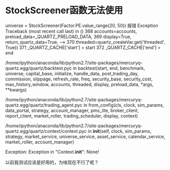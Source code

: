 # StockScreener函数无法使用

universe = StockScreener(Factor.PE.value_range(20, 50))
报错
Exception                                 Traceback (most recent call last)
<mercury-input-3-FAE96C2579384158A459141A81E5D6E7> in <module>()
    368                                             accounts=accounts, preload_data=_QUARTZ_PRELOAD_DATA,
    369                                             display=True, return_quartz_data=True,
--> 370                                             threaded=quartz_createVar.get('threaded', True))
    371     _QUARTZ_CACHE['start'] = start
    372     _QUARTZ_CACHE['end'] = end

/home/ipython/anaconda/lib/python2.7/site-packages/mercuryq-quartz.egg/quartz/backtest.pyc in backtest(start, end, benchmark, universe, capital_base, initialize, handle_data, post_trading_day, commission, slippage, refresh_rate, freq, security_base, security_cost, max_history_window, accounts, threaded, display, preload_data, *args, **kwargs)

/home/ipython/anaconda/lib/python2.7/site-packages/mercuryq-quartz.egg/quartz/trading_agent.pyc in from_config(cls, clock, sim_params, data_portal, strategy, account_manager, pms_lite, broker_client, report_client, market_roller, trading_scheduler, display, context)

/home/ipython/anaconda/lib/python2.7/site-packages/mercuryq-quartz.egg/quartz/context/context.pyc in __init__(self, clock, sim_params, strategy, market_service, universe_service, asset_service, calendar_service, market_roller, account_manager)

Exception: Exception in "Context.__init__": None!

以前我测试应该是好用的，为啥现在不行了呢？